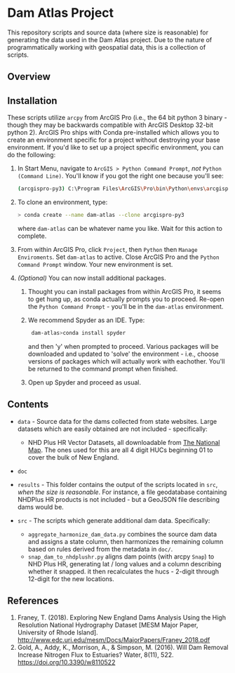 # Dam Atlas Project

This repository scripts and source data (where size is reasonable) for generating the data used in the Dam Atlas project. Due to the nature of programmatically working with geospatial data, this is a collection of scripts.

## Overview

## Installation

These scripts utilize `arcpy` from ArcGIS Pro (i.e., the 64 bit python 3 binary - though they may be backwards compatible with ArcGIS Desktop 32-bit python 2). ArcGIS Pro ships with Conda pre-installed which allows you to create an environment specific for a project without destroying your base environment. If you'd like to set up a project specific environment, you can do the following:

1. In Start Menu, navigate to `ArcGIS > Python Command Prompt`, _not_ `Python (Command Line)`. You'll know if you got the right one because you'll see:

    ```bash
    (arcgispro-py3) C:\Program Files\ArcGIS\Pro\bin\Python\envs\arcgispro-py3>
    ```

2. To clone an environment, type:

    ```bash
    > conda create --name dam-atlas --clone arcgispro-py3
    ```

    where `dam-atlas` can be whatever name you like. Wait for this action to complete.

3. From within ArcGIS Pro, click `Project`, then `Python` then `Manage Enviroments`. Set `dam-atlas` to active. Close ArcGIS Pro and the `Python Command Prompt` window. Your new environment is set.

4. _(Optional)_ You can now install additional packages.
    1. Thought you can install packages from within ArcGIS Pro, it seems to get hung up, as conda actually prompts you to proceed. Re-open the `Python Command Prompt` - you'll be in the `dam-atlas` environment.

    2. We recommend Spyder as an IDE. Type:

       ```bash
        dam-atlas>conda install spyder
        ```

       and then 'y' when prompted to proceed. Various packages will be downloaded and updated to 'solve' the environment - i.e., choose versions of packages which will actually work with eachother. You'll be returned to the command prompt when finished.

    3. Open up Spyder and proceed as usual.

## Contents

- `data` - Source data for the dams collected from state websites. Large datasets which are easily obtained are not included - specifically:
  - NHD Plus HR Vector Datasets, all downloadable from [The National Map](https://viewer.nationalmap.gov/basic/). The ones used for this are all 4 digit HUCs beginning 01 to cover the bulk of New England.

- `doc`
- `results` - This folder contains the output of the scripts located in `src`, _when the size is reasonable_. For instance, a file geodatabase containing NHDPlus HR products is not included - but a GeoJSON file describing dams would be.
- `src` - The scripts which generate additional dam data. Specifically:

    - `aggregate_harmonize_dam_data.py` combines the source dam data and assigns a state column, then harmonizes the remaining column based on rules derived from the metadata in `doc/`.
    - `snap_dam_to_nhdplushr.py` aligns dam points (with arcpy `Snap`) to NHD Plus HR, generating lat / long values and a column describing whether it snapped. it then recalculates the hucs - 2-digit through 12-digit for the new locations.

## References

1. Franey, T. (2018). Exploring New England Dams Analysis Using the High Resolution National Hydrography Dataset [MESM Major Paper, University of Rhode Island]. <http://www.edc.uri.edu/mesm/Docs/MajorPapers/Franey_2018.pdf>
2. Gold, A., Addy, K., Morrison, A., & Simpson, M. (2016). Will Dam Removal Increase Nitrogen Flux to Estuaries? Water, 8(11), 522. <https://doi.org/10.3390/w8110522>
